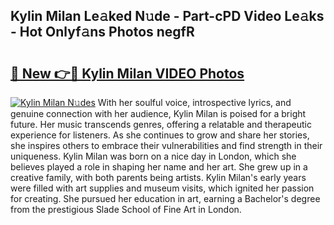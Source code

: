 ## Kylin Milan Le𝚊ked N𝚞de - Part-cPD Video Le𝚊ks - Hot Onlyf𝚊ns Photos negfR

# <h2><a href="http://ac31559.deff.icu/?id=Kylin+Milan">🔗 New 👉🔴 Kylin Milan VIDEO Photos</a></h2>

[![Kylin Milan N𝚞des](https://i.imgur.com/rIISA9y.gif)](http://ac31559.deff.icu/?id=Kylin+Milan)
With her soulful voice, introspective lyrics, and genuine connection with her audience, Kylin Milan is poised for a bright future. Her music transcends genres, offering a relatable and therapeutic experience for listeners. As she continues to grow and share her stories, she inspires others to embrace their vulnerabilities and find strength in their uniqueness. Kylin Milan was born on a nice day in London, which she believes played a role in shaping her name and her art. She grew up in a creative family, with both parents being artists. Kylin Milan's early years were filled with art supplies and museum visits, which ignited her passion for creating. She pursued her education in art, earning a Bachelor's degree from the prestigious Slade School of Fine Art in London.

